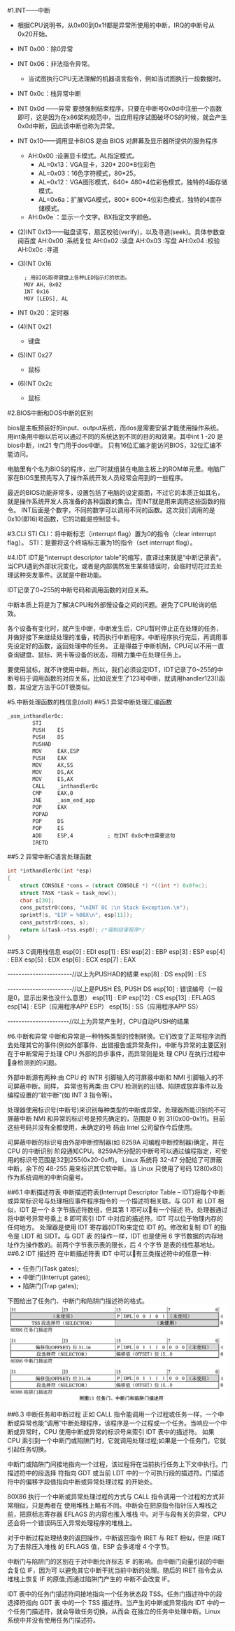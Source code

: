 #1.INT——中断


* 根据CPU说明书，从0x00到0x1f都是异常所使用的中断，IRQ的中断号从0x20开始。
* INT 0x00：除0异常
* INT 0x06：非法指令异常。
	* 当试图执行CPU无法理解的机器语言指令，例如当试图执行一段数据时。

* INT 0x0c：栈异常中断
* INT 0x0d ——异常
要想强制结束程序，只要在中断号0x0d中注册一个函数即可，这是因为在x86架构规范中，当应用程序试图破坏OS的时候，就会产生0x0d中断，因此该中断也称为异常。

* INT 0x10——调用显卡BIOS
是由 BIOS 对屏幕及显示器所提供的服务程序
	* AH:0x00 :设置显卡模式。AL指定模式。
		* AL=0x13：VGA显卡，320* 200*8位彩色
		* AL=0x03：16色字符模式，80*25。
		* AL=0x12：VGA图形模式，640* 480*4位彩色模式，独特的4面存储模式。
		* AL=0x6a：扩展VGA模式，800* 600*4位彩色模式，独特的4面存储模式。
	* AH:0x0e ：显示一个文字。BX指定文字颜色。




* (2)INT 0x13——磁盘读写，扇区校验(verify)，以及寻道(seek)。具体参数查阅百度
AH:0x00 :系统复位
AH:0x02 :读盘
AH:0x03 :写盘
AH:0x04 :校验
AH:0x0c :寻道

* (3)INT 0x16

		; 用BIOS取得键盘上各种LED指示灯的状态。
		MOV AH, 0x02
		INT 0x16
		MOV [LEDS], AL
	
* INT 0x20：定时器
* (4)INT 0x21
	* 键盘
* (5)INT 0x27
	* 鼠标
* (6)INT 0x2c
	* 鼠标

#2.BIOS中断和DOS中断的区别

bios是主板预装好的input、output系统，而dos是需要安装才能使用操作系统。用int条用中断以后可以通过不同的系统达到不同的目的和效果。其中int 1 -20 是bios中断，int21 专门用于dos中断。
只有16位汇编才能访问BIOS，32位汇编不能访问。

电脑里有个名为BIOS的程序，出厂时就组装在电脑主板上的ROM单元里。电脑厂家在BIOS里预先写入了操作系统开发人员经常会用到的一些程序。

最近的BIOS功能非常多，设置包括了电脑的设定画面，不过它的本质正如其名，就是操作系统开发人员准备的各种函数的集合。而INT就是用来调用这些函数的指令。
INT后面是个数字，不同的数字可以调用不同的函数。这次我们调用的是0x10(即16)号函数，它的功能是控制显卡。

#3.CLI STI
CLI：将中断标志（interrupt flag）置为0的指令（clear interrupt flag）。
STI：是要将这个终端标志置为1的指令（set interrupt flag）。

#4.IDT
IDT是“interrupt descriptor table”的缩写，直译过来就是“中断记录表”。当CPU遇到外部状况变化，或者是内部偶然发生某些错误时，会临时切花过去处理这种突发事件。这就是中断功能。

IDT记录了0~255的中断号码和调用函数的对应关系。

中断本质上将是为了解决CPU和外部慢设备之间的问题。避免了CPU轮询的低效。

各个设备有变化时，就产生中断，中断发生后，CPU暂时停止正在处理的任务，并做好接下来继续处理的准备，转而执行中断程序。中断程序执行完后，再调用事先设定好的函数，返回处理中的任务。
正是得益于中断机制，CPU可以不用一直查询键盘、鼠标、网卡等设备的状态，将精力集中在处理任务上。

要使用鼠标，就不许使用中断。所以，我们必须设定IDT，IDT记录了0~255的中断号码于调用函数的对应关系，比如说发生了123号中断，就调用handler123()函数，其设定方法于GDT很类似。

#5.中断处理函数的栈信息(doll)
##5.1 异常中断处理汇编函数
```
_asm_inthandler0c:
        STI
        PUSH    ES
        PUSH    DS
        PUSHAD
        MOV     EAX,ESP
        PUSH    EAX
        MOV     AX,SS
        MOV     DS,AX
        MOV     ES,AX
        CALL    _inthandler0c
        CMP     EAX,0
        JNE     _asm_end_app
        POP     EAX
        POPAD
        POP     DS
        POP     ES
        ADD     ESP,4           ; 在INT 0x0c中也需要这句
        IRETD
```

##5.2 异常中断C语言处理函数
```cpp
int *inthandler0c(int *esp)
{
    struct CONSOLE *cons = (struct CONSOLE *) *((int *) 0x0fec);
    struct TASK *task = task_now();
    char s[30];
    cons_putstr0(cons, "\nINT 0C :\n Stack Exception.\n");
    sprintf(s, "EIP = %08X\n", esp[11]);
    cons_putstr0(cons, s);
    return &(task->tss.esp0); /*强制结束程序*/
}
```
##5.3 C调用栈信息
esp[0]	:	EDI
esp[1]	:	ESI
esp[2]	:	EBP
esp[3]	:	ESP
esp[4]	:	EBX
esp[5]	:	EDX
esp[6]	:	ECX
esp[7]	:	EAX

-----------------------//以上为PUSHAD的结果
esp[8]	:	DS
esp[9]	:	ES

-----------------------//以上是PUSH ES, PUSH DS
esp[10]	:	错误编号（一般是0，显示出来也没什么意思）
esp[11]	:	EIP
esp[12]	:	CS
esp[13]	:	EFLAGS
esp[14]	:	ESP（应用程序APP ESP）
esp[15]	:	SS（应用程序APP SS）

----------------------//以上为异常产生时，CPU自动PUSH的结果

#6.中断和异常
中断和异常是一种特殊类型的控制转换。它们改变了正常程序流而去处理其它的事件(例如外部事件、出错报告或异常条件)。中断与异常的主要区别在于中断常用于处理 CPU 外部的异步事件，而异常则是处 理 CPU 在执行过程中􏰀身检测到的问题。

外部中断源有两种:由 CPU 的 INTR 引脚输入的可屏蔽中断和 NMI 引脚输入的不可屏蔽中断。同样， 异常也有两类:由 CPU 检测到的出错、陷阱或放弃事件以及编程设置的“软中断”(如 INT 3 指令等)。

处理器使用标识号(中断号)来识别每种类型的中断或异常。处理器所能识别的不可屏蔽中断 NMI 和异常的标识号是预先确定的，范围是 0 到 31(0x00-0x1f)。目前这些号码并没有全都使用，未确定的号 码由 Intel 公司留作今后使用。

可屏蔽中断的标识号由外部中断控制器(如 8259A 可编程中断控制器)确定，并在 CPU 的中断识别 阶段通知CPU。8259A所分配的中断号可以通过编程指定，可使用的标识号范围是32到255(0x20-0xff)。 Linux 系统将 32-47 分配给了可屏蔽中断，余下的 48-255 用来标识其它软中断。当 Linux 只使用了号码 128(0x80)作为系统调用的中断向量号。

##6.1 中断描述符表
中断描述符表(Interrupt Descriptor Table – IDT)将每个中断或异常标识号与处理相应事件程序指令的 一个描述符相关联。与 GDT 和 LDT 相似，IDT 是一个 8 字节描述符数组，但其第 1 项可以􏰂有一个描述 符。处理器通过将中断号异常号乘上 8 即可索引 IDT 中对应的描述符。IDT 可以位于物理内存的任何地方。 处理器是使用 IDT 寄存器(IDTR)来定位 IDT 的。修改和复制 IDT 的指令是 LIDT 和 SIDT。与 GDT 表 的操作一样，IDT 也是使用 6 字节数据的内存地址作为操作数的。前两个字节表示表的限长，后 4 个字节 是表的线性基地址。
##6.2 IDT 描述符
在中断描述符表 IDT 中可以􏰂有三类描述符中的任意一种:

* •  任务门(Task gates);
* •  中断门(Interrupt gates);
* •  陷阱门(Trap gates); 

下图给出了任务门、中断门和陷阱门描述符的格式。
![](res/fu13.png)

##6.3 中断任务和中断过程
正如 CALL 指令能调用一个过程或任务一样，一个中断或异常也能“调用”中断处理程序，该程序是一个过程或一个任务。当响应一个中断或异常时，CPU 使用中断或异常的标识号来索引 IDT 表中的描述符。 如果 CPU 索引到一个中断门或陷阱门时，它就调用处理过程;如果是一个任务门，它就引起任务切换。

中断门或陷阱门间接地指向一个过程，该过程将在当前执行任务上下文中执行。门描述符中的段选择 符指向 GDT 或当前 LDT 中的一个可执行段的描述符。门描述符中的偏移字段值指向中断或异常处理过程 的开始处。

80X86 执行一个中断或异常处理过程的方式与 CALL 指令调用一个过程的方式非常相似，只是两者在 使用堆栈上略有不同。中断会在把原指令指针压入堆栈之前，把原标志寄存器 EFLAGS 的内容也推入堆栈 中。对于与段有关的异常，CPU 还会将一个错误码压入异常处理程序的堆栈上。

对于中断过程处理结束的返回操作，中断返回指令 IRET 与 RET 相似，但是 IRET 为了去除压入堆栈 的 EFLAGS 值，ESP 会多递增 4 个字节。

中断门与陷阱门的区别在于对中断允许标志 IF 的影响。由中断门向量引起的中断会复位 IF，因为可 以避免其它中断干扰当前中断的处理。随后的 IRET 指令会从堆栈上恢复 IF 的原值;而通过陷阱门产生的 中断不会改变 IF。

IDT 表中的任务门描述符间接地指向一个任务状态段 TSS。任务门描述符中的段选择符指向 GDT 表 中的一个 TSS 描述符。当产生的中断或异常指向 IDT 中的一个任务门描述符，就会导致任务切换，从而会 在独立的任务中处理中断。Linux 系统中并没有使用任务门描述符。






